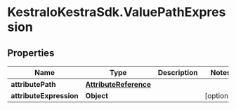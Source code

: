 # KestraIoKestraSdk.ValuePathExpression

## Properties

Name | Type | Description | Notes
------------ | ------------- | ------------- | -------------
**attributePath** | [**AttributeReference**](AttributeReference.md) |  | 
**attributeExpression** | **Object** |  | [optional] 


